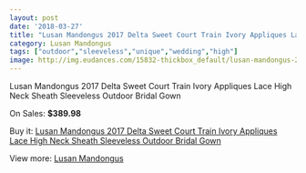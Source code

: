 ```yaml
---
layout: post
date: '2018-03-27'
title: "Lusan Mandongus 2017 Delta Sweet Court Train Ivory Appliques Lace High Neck Sheath Sleeveless Outdoor Bridal Gown"
category: Lusan Mandongus
tags: ["outdoor","sleeveless","unique","wedding","high"]
image: http://img.eudances.com/15832-thickbox_default/lusan-mandongus-2017-delta-sweet-court-train-ivory-appliques-lace-high-neck-sheath-sleeveless-outdoor-bridal-gown.jpg
---
```

Lusan Mandongus 2017 Delta Sweet Court Train Ivory Appliques Lace High Neck Sheath Sleeveless Outdoor Bridal Gown

On Sales: **$389.98**
<a href="https://www.eudances.com/en/lusan-mandongus/4665-lusan-mandongus-2017-delta-sweet-court-train-ivory-appliques-lace-high-neck-sheath-sleeveless-outdoor-bridal-gown.html"><amp-img layout="responsive" width="600" height="600" src="//img.eudances.com/15832-thickbox_default/lusan-mandongus-2017-delta-sweet-court-train-ivory-appliques-lace-high-neck-sheath-sleeveless-outdoor-bridal-gown.jpg" alt="Lusan Mandongus 2017 Delta Sweet Court Train Ivory Appliques Lace High Neck Sheath Sleeveless Outdoor Bridal Gown 0" /></a>
<a href="https://www.eudances.com/en/lusan-mandongus/4665-lusan-mandongus-2017-delta-sweet-court-train-ivory-appliques-lace-high-neck-sheath-sleeveless-outdoor-bridal-gown.html"><amp-img layout="responsive" width="600" height="600" src="//img.eudances.com/15836-thickbox_default/lusan-mandongus-2017-delta-sweet-court-train-ivory-appliques-lace-high-neck-sheath-sleeveless-outdoor-bridal-gown.jpg" alt="Lusan Mandongus 2017 Delta Sweet Court Train Ivory Appliques Lace High Neck Sheath Sleeveless Outdoor Bridal Gown 1" /></a>
<a href="https://www.eudances.com/en/lusan-mandongus/4665-lusan-mandongus-2017-delta-sweet-court-train-ivory-appliques-lace-high-neck-sheath-sleeveless-outdoor-bridal-gown.html"><amp-img layout="responsive" width="600" height="600" src="//img.eudances.com/15835-thickbox_default/lusan-mandongus-2017-delta-sweet-court-train-ivory-appliques-lace-high-neck-sheath-sleeveless-outdoor-bridal-gown.jpg" alt="Lusan Mandongus 2017 Delta Sweet Court Train Ivory Appliques Lace High Neck Sheath Sleeveless Outdoor Bridal Gown 2" /></a>
<a href="https://www.eudances.com/en/lusan-mandongus/4665-lusan-mandongus-2017-delta-sweet-court-train-ivory-appliques-lace-high-neck-sheath-sleeveless-outdoor-bridal-gown.html"><amp-img layout="responsive" width="600" height="600" src="//img.eudances.com/15834-thickbox_default/lusan-mandongus-2017-delta-sweet-court-train-ivory-appliques-lace-high-neck-sheath-sleeveless-outdoor-bridal-gown.jpg" alt="Lusan Mandongus 2017 Delta Sweet Court Train Ivory Appliques Lace High Neck Sheath Sleeveless Outdoor Bridal Gown 3" /></a>
<a href="https://www.eudances.com/en/lusan-mandongus/4665-lusan-mandongus-2017-delta-sweet-court-train-ivory-appliques-lace-high-neck-sheath-sleeveless-outdoor-bridal-gown.html"><amp-img layout="responsive" width="600" height="600" src="//img.eudances.com/15833-thickbox_default/lusan-mandongus-2017-delta-sweet-court-train-ivory-appliques-lace-high-neck-sheath-sleeveless-outdoor-bridal-gown.jpg" alt="Lusan Mandongus 2017 Delta Sweet Court Train Ivory Appliques Lace High Neck Sheath Sleeveless Outdoor Bridal Gown 4" /></a>

Buy it: [Lusan Mandongus 2017 Delta Sweet Court Train Ivory Appliques Lace High Neck Sheath Sleeveless Outdoor Bridal Gown](https://www.eudances.com/en/lusan-mandongus/4665-lusan-mandongus-2017-delta-sweet-court-train-ivory-appliques-lace-high-neck-sheath-sleeveless-outdoor-bridal-gown.html "Lusan Mandongus 2017 Delta Sweet Court Train Ivory Appliques Lace High Neck Sheath Sleeveless Outdoor Bridal Gown")

View more: [Lusan Mandongus](https://www.eudances.com/en/87-lusan-mandongus "Lusan Mandongus")
